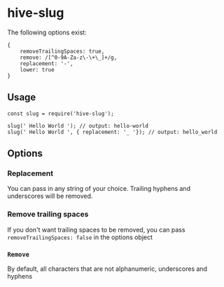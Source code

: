 # hive-slug

The following options exist:

```
{
    removeTrailingSpaces: true,
    remove: /[^0-9A-Za-z\-\+\_]+/g,
    replacement: '-',
    lower: true
}
```

## Usage

```
const slug = require('hive-slug');

slug(' Hello World '); // output: hello-world
slug(' Hello World ', { replacement: '_ '}); // output: hello_world
```

## Options

### Replacement

You can pass in any string of your choice. Trailing hyphens and underscores will be removed.

### Remove trailing spaces

If you don't want trailing spaces to be removed, you can pass `removeTrailingSpaces: false` in the options object

### `Remove`

By default, all characters that are not alphanumeric, underscores and hyphens
